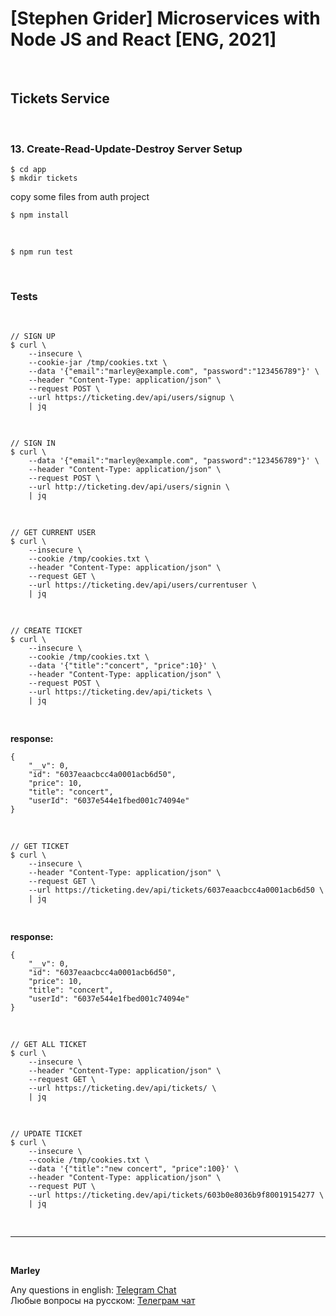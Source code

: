 # [Stephen Grider] Microservices with Node JS and React [ENG, 2021]

<br/>

## Tickets Service

<br/>

### 13. Create-Read-Update-Destroy Server Setup

    $ cd app
    $ mkdir tickets

copy some files from auth project

    $ npm install

<br/>

    $ npm run test

<br/>

### Tests

<br/>

```
// SIGN UP
$ curl \
    --insecure \
    --cookie-jar /tmp/cookies.txt \
    --data '{"email":"marley@example.com", "password":"123456789"}' \
    --header "Content-Type: application/json" \
    --request POST \
    --url https://ticketing.dev/api/users/signup \
    | jq
```

<br/>

```
// SIGN IN
$ curl \
    --data '{"email":"marley@example.com", "password":"123456789"}' \
    --header "Content-Type: application/json" \
    --request POST \
    --url http://ticketing.dev/api/users/signin \
    | jq
```

<br/>

```
// GET CURRENT USER
$ curl \
    --insecure \
    --cookie /tmp/cookies.txt \
    --header "Content-Type: application/json" \
    --request GET \
    --url https://ticketing.dev/api/users/currentuser \
    | jq
```

<br/>

```
// CREATE TICKET
$ curl \
    --insecure \
    --cookie /tmp/cookies.txt \
    --data '{"title":"concert", "price":10}' \
    --header "Content-Type: application/json" \
    --request POST \
    --url https://ticketing.dev/api/tickets \
    | jq
```

<br/>

**response:**

```
{
    "__v": 0,
    "id": "6037eaacbcc4a0001acb6d50",
    "price": 10,
    "title": "concert",
    "userId": "6037e544e1fbed001c74094e"
}
```

<br/>

```
// GET TICKET
$ curl \
    --insecure \
    --header "Content-Type: application/json" \
    --request GET \
    --url https://ticketing.dev/api/tickets/6037eaacbcc4a0001acb6d50 \
    | jq
```

<br/>

**response:**

```
{
    "__v": 0,
    "id": "6037eaacbcc4a0001acb6d50",
    "price": 10,
    "title": "concert",
    "userId": "6037e544e1fbed001c74094e"
}
```

<br/>

```
// GET ALL TICKET
$ curl \
    --insecure \
    --header "Content-Type: application/json" \
    --request GET \
    --url https://ticketing.dev/api/tickets/ \
    | jq
```

<br/>

```
// UPDATE TICKET
$ curl \
    --insecure \
    --cookie /tmp/cookies.txt \
    --data '{"title":"new concert", "price":100}' \
    --header "Content-Type: application/json" \
    --request PUT \
    --url https://ticketing.dev/api/tickets/603b0e8036b9f80019154277 \
    | jq
```

<br/>

---

<br/>

**Marley**

Any questions in english: <a href="https://jsdev.org/chat/">Telegram Chat</a>  
Любые вопросы на русском: <a href="https://jsdev.ru/chat/">Телеграм чат</a>
